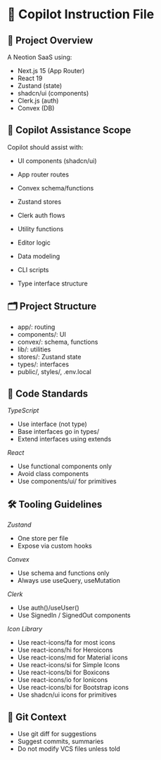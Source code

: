 # 🧠 Copilot Instruction File

## 📌 Project Overview
A Neotion SaaS using:
- Next.js 15 (App Router)
- React 19
- Zustand (state)
- shadcn/ui (components)
- Clerk.js (auth)
- Convex (DB)

## 🤖 Copilot Assistance Scope
Copilot should assist with:
- UI components (shadcn/ui)
- App router routes

- Convex schema/functions
- Zustand stores
- Clerk auth flows
- Utility functions
- Editor logic
- Data modeling
- CLI scripts
- Type interface structure

## 🗂 Project Structure
- app/: routing
- components/: UI
- convex/: schema, functions
- lib/: utilities
- stores/: Zustand state
- types/: interfaces
- public/, styles/, .env.local

## 🧱 Code Standards

*TypeScript*
- Use interface (not type)
- Base interfaces go in types/
- Extend interfaces using extends

*React*
- Use functional components only
- Avoid class components
- Use components/ui/ for primitives

## 🛠 Tooling Guidelines

*Zustand*
- One store per file
- Expose via custom hooks

*Convex*
- Use schema and functions only
- Always use useQuery, useMutation

*Clerk*
- Use auth()/useUser()
- Use SignedIn / SignedOut components

*Icon Library*
- Use react-icons/fa for most icons
- Use react-icons/hi for Heroicons
- Use react-icons/md for Material icons
- Use react-icons/si for Simple Icons
- Use react-icons/bi for Boxicons
- Use react-icons/io for Ionicons
- Use react-icons/bi for Bootstrap icons
- Use shadcn/ui icons for primitives

## 🔁 Git Context
- Use git diff for suggestions
- Suggest commits, summaries
- Do not modify VCS files unless told